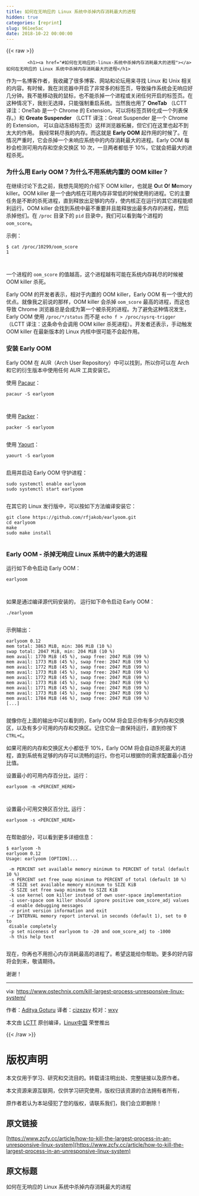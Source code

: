 ```yaml
---
title: 如何在无响应的 Linux 系统中杀掉内存消耗最大的进程
hidden: true
categories: [reprint]
slug: 961ee5ac
date: 2018-10-22 00:00:00
---
```


{{< raw >}}

            <h1><a href="#如何在无响应的-linux-系统中杀掉内存消耗最大的进程"></a>如何在无响应的 Linux 系统中杀掉内存消耗最大的进程</h1>
<p>作为一名博客作者，我收藏了很多博客、网站和论坛用来寻找 Linux 和 Unix 相关的内容。有时候，我在浏览器中开启了非常多的标签页，导致操作系统会无响应好几分钟。我不能移动我的鼠标，也不能杀掉一个进程或关闭任何开启的标签页。在这种情况下，我别无选择，只能强制重启系统。当然我也用了 <strong>OneTab</strong> （LCTT 译注：OneTab 是一个 Chrome 的 Extension，可以将标签页转化成一个列表保存。）和 <strong>Greate Suspender</strong> （LCTT 译注：Great Suspender 是一个 Chrome 的 Extension， 可以自动冻结标签页）这样浏览器拓展，但它们在这里也起不到太大的作用。 我经常耗尽我的内存。而这就是 <strong>Early OOM</strong> 起作用的时候了。在情况严重时，它会杀掉一个未响应系统中的内存消耗最大的进程。Early OOM 每秒会检测可用内存和空余交换区 10 次，一旦两者都低于 10%，它就会把最大的进程杀死。</p>
<h3><a href="#为什么用-early-oom为什么不用系统内置的-oom-killer"></a>为什么用 Early OOM？为什么不用系统内置的 OOM killer？</h3>
<p>在继续讨论下去之前，我想先简短的介绍下 OOM killer，也就是 <strong>O</strong>ut <strong>O</strong>f <strong>M</strong>emory killer。OOM killer 是一个由内核在可用内存非常低的时候使用的进程。它的主要任务是不断的杀死进程，直到释放出足够的内存，使内核正在运行的其它进程能顺利运行。OOM killer 会找到系统中最不重要并且能释放出最多内存的进程，然后杀掉他们。在 <code>/proc</code> 目录下的 <code>pid</code> 目录中，我们可以看到每个进程的 <code>oom_score</code>。</p>
<p>示例：</p>
<pre><code class="hljs lsl">$ cat /proc/<span class="hljs-number">10299</span>/oom_score
<span class="hljs-number">1</span>

</code></pre><p>一个进程的 <code>oom_score</code> 的值越高，这个进程越有可能在系统内存耗尽的时候被 OOM killer 杀死。</p>
<p>Early OOM 的开发者表示，相对于内置的 OOM killer，Early OOM 有一个很大的优点。就像我之前说的那样，OOM killer 会杀掉 <code>oom_score</code> 最高的进程，而这也导致 Chrome 浏览器总是会成为第一个被杀死的进程。为了避免这种情况发生，Early OOM 使用 <code>/proc/*/status</code> 而不是 <code>echo f &gt; /proc/sysrq-trigger</code>（LCTT 译注：这条命令会调用 OOM killer 杀死进程）。开发者还表示，手动触发 OOM killer 在最新版本的 Linux 内核中很可能不会起作用。</p>
<h3><a href="#安装-early-oom"></a>安装 Early OOM</h3>
<p>Early OOM 在 AUR（Arch User Repository）中可以找到，所以你可以在 Arch 和它的衍生版本中使用任何 AUR 工具安装它。</p>
<p>使用 <a href="https://www.ostechnix.com/install-pacaur-arch-linux/">Pacaur</a>：</p>
<pre><code class="hljs ebnf"><span class="hljs-attribute">pacaur -S earlyoom</span>

</code></pre><p>使用 <a href="https://www.ostechnix.com/install-packer-arch-linux-2/">Packer</a>：</p>
<pre><code class="hljs ebnf"><span class="hljs-attribute">packer -S earlyoom</span>

</code></pre><p>使用 <a href="https://www.ostechnix.com/install-yaourt-arch-linux/">Yaourt</a>：</p>
<pre><code class="hljs ebnf"><span class="hljs-attribute">yaourt -S earlyoom</span>

</code></pre><p>启用并启动 Early OOM 守护进程：</p>
<pre><code class="hljs routeros">sudo systemctl <span class="hljs-builtin-name">enable</span> earlyoom
sudo systemctl start earlyoom

</code></pre><p>在其它的 Linux 发行版中，可以按如下方法编译安装它：</p>
<pre><code class="hljs vim">git clone http<span class="hljs-variable">s:</span>//github.<span class="hljs-keyword">com</span>/rfjakob/earlyoom.git
<span class="hljs-keyword">cd</span> earlyoom
<span class="hljs-keyword">make</span>
sudo <span class="hljs-keyword">make</span> install

</code></pre><h3><a href="#early-oom---杀掉无响应-linux-系统中的最大的进程"></a>Early OOM - 杀掉无响应 Linux 系统中的最大的进程</h3>
<p>运行如下命令启动 Early OOM：</p>
<pre><code class="hljs ebnf"><span class="hljs-attribute">earlyoom</span>

</code></pre><p>如果是通过编译源代码安装的， 运行如下命令启动 Early OOM：</p>
<pre><code class="hljs jboss-cli"><span class="hljs-string">./earlyoom</span>

</code></pre><p>示例输出：</p>
<pre><code class="hljs groovy">earlyoom <span class="hljs-number">0.12</span>
mem <span class="hljs-string">total:</span> <span class="hljs-number">3863</span> MiB, <span class="hljs-string">min:</span> <span class="hljs-number">386</span> MiB (<span class="hljs-number">10</span> %)
swap <span class="hljs-string">total:</span> <span class="hljs-number">2047</span> MiB, <span class="hljs-string">min:</span> <span class="hljs-number">204</span> MiB (<span class="hljs-number">10</span> %)
mem <span class="hljs-string">avail:</span> <span class="hljs-number">1770</span> MiB (<span class="hljs-number">45</span> %), swap <span class="hljs-string">free:</span> <span class="hljs-number">2047</span> MiB (<span class="hljs-number">99</span> %)
mem <span class="hljs-string">avail:</span> <span class="hljs-number">1773</span> MiB (<span class="hljs-number">45</span> %), swap <span class="hljs-string">free:</span> <span class="hljs-number">2047</span> MiB (<span class="hljs-number">99</span> %)
mem <span class="hljs-string">avail:</span> <span class="hljs-number">1772</span> MiB (<span class="hljs-number">45</span> %), swap <span class="hljs-string">free:</span> <span class="hljs-number">2047</span> MiB (<span class="hljs-number">99</span> %)
mem <span class="hljs-string">avail:</span> <span class="hljs-number">1773</span> MiB (<span class="hljs-number">45</span> %), swap <span class="hljs-string">free:</span> <span class="hljs-number">2047</span> MiB (<span class="hljs-number">99</span> %)
mem <span class="hljs-string">avail:</span> <span class="hljs-number">1772</span> MiB (<span class="hljs-number">45</span> %), swap <span class="hljs-string">free:</span> <span class="hljs-number">2047</span> MiB (<span class="hljs-number">99</span> %)
mem <span class="hljs-string">avail:</span> <span class="hljs-number">1773</span> MiB (<span class="hljs-number">45</span> %), swap <span class="hljs-string">free:</span> <span class="hljs-number">2047</span> MiB (<span class="hljs-number">99</span> %)
mem <span class="hljs-string">avail:</span> <span class="hljs-number">1771</span> MiB (<span class="hljs-number">45</span> %), swap <span class="hljs-string">free:</span> <span class="hljs-number">2047</span> MiB (<span class="hljs-number">99</span> %)
mem <span class="hljs-string">avail:</span> <span class="hljs-number">1773</span> MiB (<span class="hljs-number">45</span> %), swap <span class="hljs-string">free:</span> <span class="hljs-number">2047</span> MiB (<span class="hljs-number">99</span> %)
mem <span class="hljs-string">avail:</span> <span class="hljs-number">1784</span> MiB (<span class="hljs-number">46</span> %), swap <span class="hljs-string">free:</span> <span class="hljs-number">2047</span> MiB (<span class="hljs-number">99</span> %)
[...]

</code></pre><p>就像你在上面的输出中可以看到的，Early OOM 将会显示你有多少内存和交换区，以及有多少可用的内存和交换区。记住它会一直保持运行，直到你按下 <code>CTRL+C</code>。</p>
<p>如果可用的内存和交换区大小都低于 10%，Early OOM 将会自动杀死最大的进程，直到系统有足够的内存可以流畅的运行。你也可以根据你的需求配置最小百分比值。</p>
<p>设置最小的可用内存百分比，运行：</p>
<pre><code class="hljs xml">earlyoom -m <span class="hljs-tag">&lt;<span class="hljs-name">PERCENT_HERE</span>&gt;</span>

</code></pre><p>设置最小可用交换区百分比, 运行：</p>
<pre><code class="hljs xml">earlyoom -s <span class="hljs-tag">&lt;<span class="hljs-name">PERCENT_HERE</span>&gt;</span>

</code></pre><p>在帮助部分，可以看到更多详细信息：</p>
<pre><code class="hljs sql">$ earlyoom -h
earlyoom 0.12
Usage: earlyoom [OPTION]...

 -m PERCENT <span class="hljs-keyword">set</span> available <span class="hljs-keyword">memory</span> <span class="hljs-keyword">minimum</span> <span class="hljs-keyword">to</span> <span class="hljs-keyword">PERCENT</span> <span class="hljs-keyword">of</span> total (<span class="hljs-keyword">default</span> <span class="hljs-number">10</span> %)
 -s <span class="hljs-keyword">PERCENT</span> <span class="hljs-keyword">set</span> free swap <span class="hljs-keyword">minimum</span> <span class="hljs-keyword">to</span> <span class="hljs-keyword">PERCENT</span> <span class="hljs-keyword">of</span> total (<span class="hljs-keyword">default</span> <span class="hljs-number">10</span> %)
 -M <span class="hljs-keyword">SIZE</span> <span class="hljs-keyword">set</span> available <span class="hljs-keyword">memory</span> <span class="hljs-keyword">minimum</span> <span class="hljs-keyword">to</span> <span class="hljs-keyword">SIZE</span> KiB
 -S <span class="hljs-keyword">SIZE</span> <span class="hljs-keyword">set</span> free swap <span class="hljs-keyword">minimum</span> <span class="hljs-keyword">to</span> <span class="hljs-keyword">SIZE</span> KiB
 -k <span class="hljs-keyword">use</span> kernel oom killer instead <span class="hljs-keyword">of</span> own <span class="hljs-keyword">user</span>-<span class="hljs-keyword">space</span> implementation
 -i <span class="hljs-keyword">user</span>-<span class="hljs-keyword">space</span> oom killer should <span class="hljs-keyword">ignore</span> positive oom_score_adj <span class="hljs-keyword">values</span>
 -d <span class="hljs-keyword">enable</span> debugging messages
 -v print <span class="hljs-keyword">version</span> information <span class="hljs-keyword">and</span> <span class="hljs-keyword">exit</span>
 -r <span class="hljs-built_in">INTERVAL</span> <span class="hljs-keyword">memory</span> report <span class="hljs-built_in">interval</span> <span class="hljs-keyword">in</span> seconds (<span class="hljs-keyword">default</span> <span class="hljs-number">1</span>), <span class="hljs-keyword">set</span> <span class="hljs-keyword">to</span> <span class="hljs-number">0</span> <span class="hljs-keyword">to</span>
 <span class="hljs-keyword">disable</span> completely
 -p <span class="hljs-keyword">set</span> niceness <span class="hljs-keyword">of</span> earlyoom <span class="hljs-keyword">to</span> <span class="hljs-number">-20</span> <span class="hljs-keyword">and</span> oom_score_adj <span class="hljs-keyword">to</span> <span class="hljs-number">-1000</span>
 -h this <span class="hljs-keyword">help</span> <span class="hljs-built_in">text</span>

</code></pre><p>现在，你再也不用担心内存消耗最高的进程了。希望这能给你帮助。更多的好内容将会到来，敬请期待。</p>
<p>谢谢！</p>
<hr>
<p>via: <a href="https://www.ostechnix.com/kill-largest-process-unresponsive-linux-system/">https://www.ostechnix.com/kill-largest-process-unresponsive-linux-system/</a></p>
<p>作者：<a href="https://www.ostechnix.com">Aditya Goturu</a> 译者：<a href="https://github.com/cizezsy">cizezsy</a> 校对：<a href="https://github.com/wxy">wxy</a></p>
<p>本文由 <a href="https://github.com/LCTT/TranslateProject">LCTT</a> 原创编译，<a href="https://linux.cn/">Linux中国</a> 荣誉推出</p>

          
{{< /raw >}}

# 版权声明
本文仅用于学习、研究和交流目的。转载请注明出处、完整链接以及原作者。 

本文资源来源互联网，仅供学习研究使用，版权归该资源的合法拥有者所有，

原作者若认为本站侵犯了您的版权，请联系我们，我们会立即删除！

## 原文链接
[https://www.zcfy.cc/article/how-to-kill-the-largest-process-in-an-unresponsive-linux-system](https://www.zcfy.cc/article/how-to-kill-the-largest-process-in-an-unresponsive-linux-system)

## 原文标题
如何在无响应的 Linux 系统中杀掉内存消耗最大的进程
